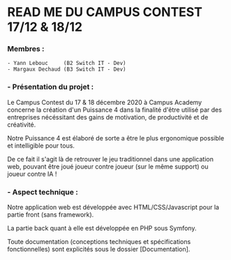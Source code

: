 # READ ME DU CAMPUS CONTEST 17/12 & 18/12

### __Membres__ :
    - Yann Lebouc     (B2 Switch IT - Dev)
    - Margaux Dechaud (B3 Switch IT - Dev)

### - __Présentation du projet__ :

Le Campus Contest du 17 & 18 décembre 2020 à Campus Academy concerne la création d'un Puissance 4 dans la finalité 
d'être utilisé par des entreprises nécéssitant des gains de motivation, de productivité et de créativité.

Notre Puissance 4 est élaboré de sorte a être le plus ergonomique possible et intelligible pour tous. 

De ce fait il s'agit là de retrouver le jeu traditionnel dans une application web, pouvant être joué joueur contre joueur (sur le même support) ou joueur contre IA !

### - __Aspect technique__ :

Notre application web est développée avec HTML/CSS/Javascript pour la partie front (sans framework).

La partie back quant à elle est développée en PHP sous Symfony.

Toute documentation (conceptions techniques et spécifications fonctionnelles) sont explicités sous le dossier [Documentation].